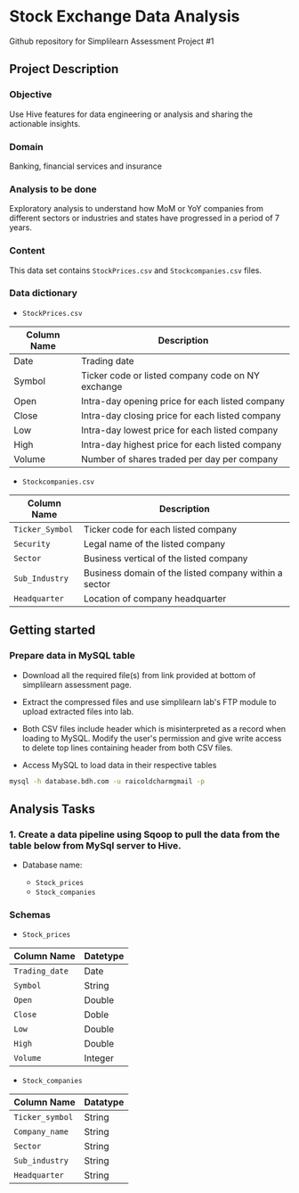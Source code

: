 # Stock Exchange Data Analysis

Github repository for Simplilearn Assessment Project #1

## Project Description 

### Objective

Use Hive features for data engineering or analysis and sharing the actionable insights.

### Domain

Banking, financial services and insurance

### Analysis to be done

Exploratory analysis to understand how MoM or YoY companies from different sectors or industries and states have progressed in a period of 7 years.

### Content

This data set contains `StockPrices.csv` and `Stockcompanies.csv` files.

### Data dictionary

- `StockPrices.csv`

| **Column Name** | **Description**                                   |
|-----------------|---------------------------------------------------|
| Date            | Trading date                                      |
| Symbol          | Ticker code or listed company code on NY exchange |
| Open            | Intra-day opening price for each listed company   |
| Close           | Intra-day closing price for each listed company   |
| Low             | Intra-day lowest price for each listed company    |
| High            | Intra-day highest price for each listed company   |
| Volume          | Number of shares traded per day per company       |

- `Stockcompanies.csv`

| **Column Name** | **Description**                                       |
|-----------------|-------------------------------------------------------|
| `Ticker_Symbol` | Ticker code for each listed company                   |
| `Security`      | Legal name of the listed company                      |
| `Sector`        | Business vertical of the listed company               |
| `Sub_Industry`  | Business domain of the listed company within a sector |
| `Headquarter`   | Location of company headquarter                       |

## Getting started

### Prepare data in MySQL table

- Download all the required file(s) from link provided at bottom of simplilearn assessment page.

- Extract the compressed files and use simplilearn lab's FTP module to upload extracted files into lab.

- Both CSV files include header which is misinterpreted as a record when loading to MySQL. Modify the user's permission and give write access to delete top lines containing header from both CSV files.

- Access MySQL to load data in their respective tables

```bash
mysql -h database.bdh.com -u raicoldcharmgmail -p
```

## Analysis Tasks

### 1. Create a data pipeline using Sqoop to pull the data from the table below from MySql server to Hive.

- Database name: <username>
    - `Stock_prices`
    - `Stock_companies`

### Schemas

- `Stock_prices`

|  Column Name   | Datetype |
|----------------|----------|
| `Trading_date` | Date     |
| `Symbol`       | String   |
| `Open`         | Double   |
| `Close`        | Doble    |
| `Low`          | Double   |
| `High`         | Double   |
| `Volume`       | Integer  |

- `Stock_companies`

|  Column Name    | Datatype |
|-----------------|----------|
| `Ticker_symbol` | String   |
| `Company_name`  | String   |
| `Sector`        | String   |
| `Sub_industry`  | String   |
| `Headquarter`   | String   |


